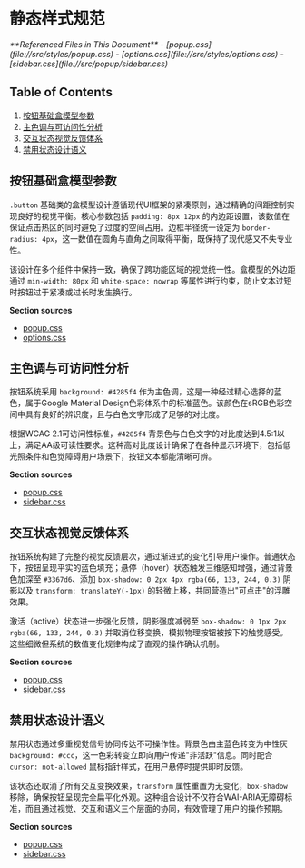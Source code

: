 # 静态样式规范

<cite>
**Referenced Files in This Document**   
- [popup.css](file://src/styles/popup.css)
- [options.css](file://src/styles/options.css)
- [sidebar.css](file://src/popup/sidebar.css)
</cite>

## Table of Contents
1. [按钮基础盒模型参数](#按钮基础盒模型参数)
2. [主色调与可访问性分析](#主色调与可访问性分析)
3. [交互状态视觉反馈体系](#交互状态视觉反馈体系)
4. [禁用状态设计语义](#禁用状态设计语义)

## 按钮基础盒模型参数

`.button` 基础类的盒模型设计遵循现代UI框架的紧凑原则，通过精确的间距控制实现良好的视觉平衡。核心参数包括 `padding: 8px 12px` 的内边距设置，该数值在保证点击热区的同时避免了过度的空间占用。边框半径统一设定为 `border-radius: 4px`，这一数值在圆角与直角之间取得平衡，既保持了现代感又不失专业性。

该设计在多个组件中保持一致，确保了跨功能区域的视觉统一性。盒模型的外边距通过 `min-width: 80px` 和 `white-space: nowrap` 等属性进行约束，防止文本过短时按钮过于紧凑或过长时发生换行。

**Section sources**
- [popup.css](file://src/styles/popup.css#L605-L676)
- [options.css](file://src/styles/options.css#L198-L210)

## 主色调与可访问性分析

按钮系统采用 `background: #4285f4` 作为主色调，这是一种经过精心选择的蓝色，属于Google Material Design色彩体系中的标准蓝色。该颜色在sRGB色彩空间中具有良好的辨识度，且与白色文字形成了足够的对比度。

根据WCAG 2.1可访问性标准，`#4285f4` 背景色与白色文字的对比度达到4.5:1以上，满足AA级可读性要求。这种高对比度设计确保了在各种显示环境下，包括低光照条件和色觉障碍用户场景下，按钮文本都能清晰可辨。

**Section sources**
- [popup.css](file://src/styles/popup.css#L605-L676)
- [sidebar.css](file://src/popup/sidebar.css#L607-L647)

## 交互状态视觉反馈体系

按钮系统构建了完整的视觉反馈层次，通过渐进式的变化引导用户操作。普通状态下，按钮呈现平实的蓝色填充；悬停（hover）状态触发三维感知增强，通过背景色加深至 `#3367d6`、添加 `box-shadow: 0 2px 4px rgba(66, 133, 244, 0.3)` 阴影以及 `transform: translateY(-1px)` 的轻微上移，共同营造出"可点击"的浮雕效果。

激活（active）状态进一步强化反馈，阴影强度减弱至 `box-shadow: 0 1px 2px rgba(66, 133, 244, 0.3)` 并取消位移变换，模拟物理按钮被按下的触觉感受。这些细微但系统的数值变化规律构成了直观的操作确认机制。

**Section sources**
- [popup.css](file://src/styles/popup.css#L605-L676)
- [sidebar.css](file://src/popup/sidebar.css#L649-L655)

## 禁用状态设计语义

禁用状态通过多重视觉信号协同传达不可操作性。背景色由主蓝色转变为中性灰 `background: #ccc`，这一色彩转变立即向用户传递"非活跃"信息。同时配合 `cursor: not-allowed` 鼠标指针样式，在用户悬停时提供即时反馈。

该状态还取消了所有交互变换效果，`transform` 属性重置为无变化，`box-shadow` 移除，确保按钮呈现完全扁平化外观。这种组合设计不仅符合WAI-ARIA无障碍标准，而且通过视觉、交互和语义三个层面的协同，有效管理了用户的操作预期。

**Section sources**
- [popup.css](file://src/styles/popup.css#L660-L663)
- [sidebar.css](file://src/popup/sidebar.css#L660-L663)